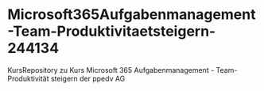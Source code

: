 # Microsoft365Aufgabenmanagement-Team-Produktivitaetsteigern-244134
KursRepository zu Kurs Microsoft 365 Aufgabenmanagement - Team-Produktivität steigern der ppedv AG
